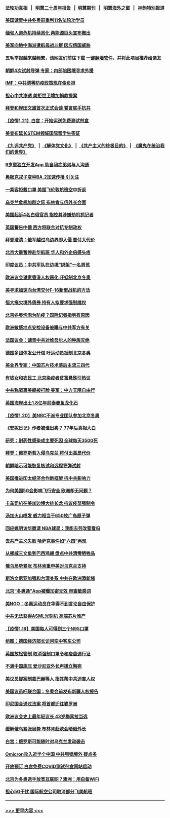 #### [法轮功真相](https://github.com/gfw-breaker/truth/blob/master/README.md?t=0) &nbsp;&nbsp;|&nbsp;&nbsp; [明慧二十周年报告](https://github.com/gfw-breaker/mh-reports/blob/master/README.md?t=0) &nbsp;&nbsp;|&nbsp;&nbsp;[明慧期刊](https://github.com/gfw-breaker/mh-qikan) &nbsp;&nbsp;|&nbsp;&nbsp; [明慧海外之窗](https://github.com/gfw-breaker/mh-news/blob/master/README.md?t=0) &nbsp;&nbsp;|&nbsp;&nbsp; [神韵特别报道](https://github.com/gfw-breaker/mh-news/blob/master/shenyun.md?t=0)
#### [美国谴责中共冬奥前重判11名法轮功学员](../pages/nsc418/n13521806.md?t=01221650) 
#### [缅甸人道危机持续恶化 两能源巨头宣布撤出](../pages/nsc418/n13521312.md?t=01221650) 
#### [美军向地中海派遣航母战斗群 因应俄国威胁](../pages/nsc418/n13521445.md?t=01221650) 
#### 五毛举报越来越频繁，请网友们前往下载 [一键翻墙软件](https://github.com/gfw-breaker/ssr-accounts)，并将此项目推荐给亲友
#### [朝鲜4次试射导弹 专家：内部陷困境寻求外援](../pages/nsc418/n13521399.md?t=01221650) 
#### [IMF：中共清零防疫政策现在像负担](../pages/nsc418/n13521136.md?t=01221650) 
#### [担心中共渗透  美拒世卫增加捐款提案](../pages/nsc418/n13521184.md?t=01221650) 
#### [拜登和岸田文雄首次正式会谈 誓言联手抗共](../pages/nsc418/n13520764.md?t=01221650) 
#### [【疫情1.21】白宫：开始运送免费测试剂盒](../pages/nsc418/n13520274.md?t=01221650) 
#### [美宣布延长STEM领域国际留学生签证](../pages/nsc418/n13520938.md?t=01221650) 
#### [《九评共产党》](https://github.com/begood0513/9ping.md/blob/master/README.md) &nbsp;|&nbsp; [《解体党文化》](../../../../jtdwh.md/blob/master/README.md)  &nbsp;|&nbsp; [《共产主义的终极目的》](../../../../gczydzjmd.md/blob/master/README.md) &nbsp;|&nbsp; [《魔鬼在统治我们的世界》](../../../../mgztzwmdsj.md/blob/master/README.md) 
#### [9岁童独立开发App 助自闭症弟弟与人沟通](../pages/nsc418/n13520329.md?t=01221650) 
#### [奥密克戎子变种BA.2加速传播 引关注](../pages/nsc418/n13520944.md?t=01221650) 
#### [一乘客拒戴口罩 美国飞伦敦航班空中折返](../pages/nsc418/n13520784.md?t=01221650) 
#### [乌克兰危机加剧之际 布林肯与俄外长会面](../pages/nsc418/n13520753.md?t=01221650) 
#### [美国起诉4名白俄官员 指控其涉嫌劫机抓记者](../pages/nsc418/n13519944.md?t=01221650) 
#### [英国警告中俄 西方将联合对抗专制政权](../pages/nsc418/n13519564.md?t=01221650) 
#### [拜登澄清：俄军越过乌边界即入侵 要付大代价](../pages/nsc418/n13519451.md?t=01221650) 
#### [北京大量暂停赴华航班 华人和外企倍感头疼](../pages/nsc418/n13518681.md?t=01221650) 
#### [印度议员：中共军队在边境“绑架”一名男孩](../pages/nsc418/n13519283.md?t=01221650) 
#### [欧洲议会谴责香港人权恶化 吁抵制北京冬奥](../pages/nsc418/n13519107.md?t=01221650) 
#### [美寻求加速向台湾交付F-16新型战机的方法](../pages/nsc418/n13518956.md?t=01221650) 
#### [恒大拖欠境外债券 持有人拟要求强制维权](../pages/nsc418/n13518825.md?t=01221650) 
#### [北京冬奥泡泡为防疫？国际记者指另有原因](../pages/nsc418/n13518824.md?t=01221650) 
#### [欧洲敏感地点安检设备被曝与中共军方有关](../pages/nsc418/n13518654.md?t=01221650) 
#### [法国议会：谴责中共对维吾尔人的种族灭绝](../pages/nsc418/n13518452.md?t=01221650) 
#### [德国多团体发公开信 吁运动员抵制北京冬奥](../pages/nsc418/n13518490.md?t=01221650) 
#### [美业界专家：中国芯片技术落后主流三四代](../pages/nsc418/n13515892.md?t=01221650) 
#### [有钱女和农民工 北京染疫者贫富悬殊引热议](../pages/nsc418/n13517997.md?t=01221650) 
#### [中共称驱离美舰被打脸 美军：中方无阻自由行](../pages/nsc418/n13518149.md?t=01221650) 
#### [英国海岸出土1.8亿年前泰曼鱼龙化石](../pages/nsc418/n13517655.md?t=01221650) 
#### [【疫情1.20】美NBC不派专业团队参加北京冬奥](../pages/nsc418/n13517849.md?t=01221650) 
#### [《安妮日记》作者被谁出卖？ 77年后真相大白](../pages/nsc418/n13517556.md?t=01221650) 
#### [研究：耐药性感染成主要死因 全球每天3500死](../pages/nsc418/n13517542.md?t=01221650) 
#### [拜登：俄罗斯若入侵乌克兰 将付出高昂代价](../pages/nsc418/n13516554.md?t=01221650) 
#### [朝鲜暗示可能恢复核试和远程导弹试射](../pages/nsc418/n13517098.md?t=01221650) 
#### [美国推进印太经济合作新框架 抗中共影响力](../pages/nsc418/n13516851.md?t=01221650) 
#### [为何美国5G会影响飞行安全 欧洲却无问题？](../pages/nsc418/n13516469.md?t=01221650) 
#### [卡车司机在美加边境大排长龙 抗议疫苗强制令](../pages/nsc418/n13516351.md?t=01221650) 
#### [汤加火山喷发 威力相当于650枚广岛原子弹](../pages/nsc418/n13516367.md?t=01221650) 
#### [回应姚明访华邀请 NBA球星：我能去劳改营看吗](../pages/nsc418/n13516343.md?t=01221650) 
#### [去共产主义失败 哈萨克事件如“六四”再现](../pages/nsc418/n13514825.md?t=01221650) 
#### [从挪威三文鱼到巴西鸡翅 盘点中共清零牺牲品](../pages/nsc418/n13516261.md?t=01221650) 
#### [俄乌局势紧张 布林肯重申美对乌克兰支持](../pages/nsc418/n13516011.md?t=01221650) 
#### [斯洛文尼亚加强和台湾关系 中共在欧洲添新堵](../pages/nsc418/n13516058.md?t=01221650) 
#### [北京“冬奥通”App被曝加密无效 审查敏感词](../pages/nsc418/n13515672.md?t=01221650) 
#### [美NGO：冬奥运动员在华得不到言论自由保护](../pages/nsc418/n13514496.md?t=01221650) 
#### [中共无法获得ASML光刻机 高端芯片难产](../pages/nsc418/n13515985.md?t=01221650) 
#### [【疫情1.19】美国每人可得到三个N95口罩](../pages/nsc418/n13515332.md?t=01221650) 
#### [组图：德国经济部长访问空中客车公司](../pages/nsc418/n13515422.md?t=01221650) 
#### [英国放松管制 取消强制口罩令和疫苗通行证](../pages/nsc418/n13515879.md?t=01221650) 
#### [不满中国施压 爱沙尼亚外长声援立陶宛](../pages/nsc418/n13515659.md?t=01221650) 
#### [美议员提案制裁巴赫等人 指其帮中共迫害人权](../pages/nsc418/n13515504.md?t=01221650) 
#### [美国议员吁联合国：冬奥会前发布新疆人权报告](../pages/nsc418/n13515015.md?t=01221650) 
#### [印尼国会通过法案 将首都迁往婆罗洲](../pages/nsc418/n13514559.md?t=01221650) 
#### [欧洲议会史上最年轻议长 43岁梅索拉当选](../pages/nsc418/n13514243.md?t=01221650) 
#### [缓解俄乌紧张局势 布林肯赴欧会晤俄外长](../pages/nsc418/n13514083.md?t=01221650) 
#### [白宫：俄罗斯可能随时对乌克兰发动袭击](../pages/nsc418/n13514126.md?t=01221650) 
#### [Omicron攻入近半个中国 中共甩锅境外 疑点多](../pages/nsc418/n13513692.md?t=01221650) 
#### [开放预订 白宫免费COVID测试剂盒网站启动](../pages/nsc418/n13513553.md?t=01221650) 
#### [北京为冬奥选手放宽互联网？澳洲：用自备WiFi](../pages/nsc418/n13513860.md?t=01221650) 
#### [担心5G干扰 国际航空公司取消部分飞美航班](../pages/nsc418/n13513955.md?t=01221650) 

----
#### [ >>> 更早内容 <<< ](../indexes/nsc418-earlier.md)
